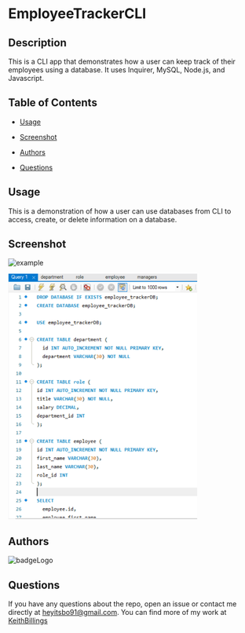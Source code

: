 # EmployeeTrackerCLI

## Description

This is a CLI app that demonstrates how a user can keep track of their employees using a database. It uses Inquirer, MySQL, Node.js, and Javascript.

## Table of Contents

 * [Usage](#usage)

 * [Screenshot](#screenshot)

 * [Authors](#authors)

 * [Questions](#questions)

## Usage

This is a demonstration of how a user can use databases from CLI to access, create, or delete information on a database. 

## Screenshot

![example](./images/example.gif)

<img src="./images/mysql_screenshot.png" alt= "screenshot" height = 500 />

## Authors

![badgeLogo](https://img.shields.io/badge/Keith%20Billings-Full%20Stack%20Developer-blue?style=flat-square&logo=undefined)

## Questions

If you have any questions about the repo, open an issue or contact me directly at heyitsbo91@gmail.com. You can find more of my work at [KeithBillings](https://github.com/KeithBillings/)
